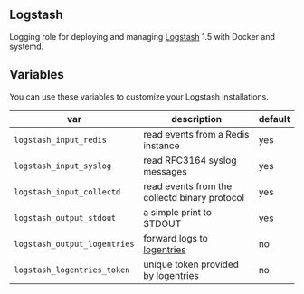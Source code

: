 ## Logstash

Logging role for deploying and managing [Logstash](http://logstash.net) 1.5 with Docker and systemd.

## Variables

You can use these variables to customize your Logstash installations.

| var | description | default |
|-----|-------------|---------|
|`logstash_input_redis`|read events from a Redis instance|yes|
|`logstash_input_syslog`|read RFC3164 syslog messages|yes|
|`logstash_input_collectd`|read events from the collectd binary protocol|yes|
|`logstash_output_stdout`|a simple print to STDOUT|yes|
|`logstash_output_logentries`|forward logs to [logentries](https://logentries.com/)|no|
|`logstash_logentries_token`|unique token provided by logentries|no|

